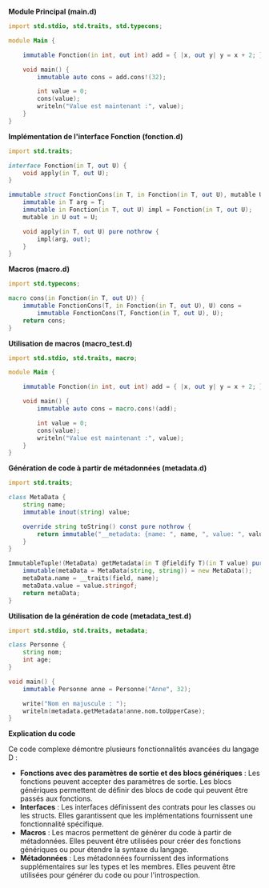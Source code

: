 **Module Principal (main.d)**

```d
import std.stdio, std.traits, std.typecons;

module Main {

    immutable Fonction(in int, out int) add = { |x, out y| y = x + 2; };

    void main() {
        immutable auto cons = add.cons!(32);

        int value = 0;
        cons(value);
        writeln("Value est maintenant :", value);
    }
}
```

**Implémentation de l'interface Fonction (fonction.d)**

```d
import std.traits;

interface Fonction(in T, out U) {
    void apply(in T, out U);
}

immutable struct FonctionCons(in T, in Fonction(in T, out U), mutable U) {
    immutable in T arg = T;
    immutable in Fonction(in T, out U) impl = Fonction(in T, out U);
    mutable in U out = U;

    void apply(in T, out U) pure nothrow {
        impl(arg, out);
    }
}
```

**Macros (macro.d)**

```d
import std.typecons;

macro cons(in Fonction(in T, out U)) {
    immutable FonctionCons(T, in Fonction(in T, out U), U) cons =
        immutable FonctionCons(T, Fonction(in T, out U), U);
    return cons;
}
```

**Utilisation de macros (macro_test.d)**

```d
import std.stdio, std.traits, macro;

module Main {

    immutable Fonction(in int, out int) add = { |x, out y| y = x + 2; };

    void main() {
        immutable auto cons = macro.cons!(add);

        int value = 0;
        cons(value);
        writeln("Value est maintenant :", value);
    }
}
```

**Génération de code à partir de métadonnées (metadata.d)**

```d
import std.traits;

class MetaData {
    string name;
    immutable inout(string) value;

    override string toString() const pure nothrow {
        return immutable("__metadata: {name: ", name, ", value: ", value, "}");
    }
}

ImmutableTuple!(MetaData) getMetadata(in T @fieldify T)(in T value) pure nothrow @nogc {
    immutable(metaData = MetaData(string, string)) = new MetaData();
    metaData.name = __traits(field, name);
    metaData.value = value.stringof;
    return metaData;
}
```

**Utilisation de la génération de code (metadata_test.d)**

```d
import std.stdio, std.traits, metadata;

class Personne {
    string nom;
    int age;
}

void main() {
    immutable Personne anne = Personne("Anne", 32);

    write("Nom en majuscule : ");
    writeln(metadata.getMetadata!anne.nom.toUpperCase);
}
```

**Explication du code**

Ce code complexe démontre plusieurs fonctionnalités avancées du langage D :

* **Fonctions avec des paramètres de sortie et des blocs génériques** : Les fonctions peuvent accepter des paramètres de sortie. Les blocs génériques permettent de définir des blocs de code qui peuvent être passés aux fonctions.
* **Interfaces** : Les interfaces définissent des contrats pour les classes ou les structs. Elles garantissent que les implémentations fournissent une fonctionnalité spécifique.
* **Macros** : Les macros permettent de générer du code à partir de métadonnées. Elles peuvent être utilisées pour créer des fonctions génériques ou pour étendre la syntaxe du langage.
* **Métadonnées** : Les métadonnées fournissent des informations supplémentaires sur les types et les membres. Elles peuvent être utilisées pour générer du code ou pour l'introspection.